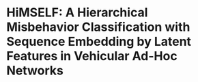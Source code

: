 # HiMSELF: A Hierarchical Misbehavior Classification with Sequence Embedding by Latent Features in Vehicular Ad-Hoc Networks

